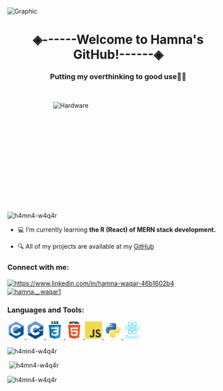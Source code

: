 <img align="center" alt="Graphic" width=1000 height=100 src="https://i.pinimg.com/originals/1d/73/5a/1d735ad8eee8350adc96d50e1421ee6d.gif">
<h1 align="center">◈------Welcome to Hamna's GitHub!------◈</h1>
<h3 align="center">Putting my overthinking to good use💪🏻</h3>
<p align="left"> <a href="https://twitter.com/" target="blank"><img src="https://img.shields.io/twitter/follow/?logo=twitter&style=for-the-badge" alt="" /></a> </p>
<img align="right" alt="Hardware" width="400" height="250" src="https://cdn.dribbble.com/users/2585799/screenshots/6555657/__2_3_____.gif">

<p align="left"> <img src="https://komarev.com/ghpvc/?username=h4mn4-w4q4r&label=Profile%20views&color=0e75b6&style=flat" alt="h4mn4-w4q4r" /> </p>

- 💻 I’m currently learning **the R (React) of MERN stack development.**

- 🔍 All of my projects are available at my [GitHub](https://github.com/H4MN4-W4Q4R?tab=repositories)

<h3 align="left">Connect with me:</h3>
<p align="left">
<a href="https://linkedin.com/in/hamna-waqar-46b1602b4" target="blank"><img align="center" src="https://raw.githubusercontent.com/rahuldkjain/github-profile-readme-generator/master/src/images/icons/Social/linked-in-alt.svg" alt="https://www.linkedin.com/in/hamna-waqar-46b1602b4" height="30" width="40" /></a>
<a href="https://instagram.com/hamna._.waqar1" target="blank"><img align="center" src="https://raw.githubusercontent.com/rahuldkjain/github-profile-readme-generator/master/src/images/icons/Social/instagram.svg" alt="hamna._.waqar1" height="30" width="40" /></a>
</p>

<h3 align="left">Languages and Tools:</h3>
<p align="left"> <a href="https://www.cprogramming.com/" target="_blank" rel="noreferrer"> <img src="https://raw.githubusercontent.com/devicons/devicon/master/icons/c/c-original.svg" alt="c" width="40" height="40"/> </a> <a href="https://www.w3schools.com/cpp/" target="_blank" rel="noreferrer"> <img src="https://raw.githubusercontent.com/devicons/devicon/master/icons/cplusplus/cplusplus-original.svg" alt="cplusplus" width="40" height="40"/> </a> <a href="https://www.w3schools.com/css/" target="_blank" rel="noreferrer"> <img src="https://raw.githubusercontent.com/devicons/devicon/master/icons/css3/css3-original-wordmark.svg" alt="css3" width="40" height="40"/> </a> <a href="https://www.w3.org/html/" target="_blank" rel="noreferrer"> <img src="https://raw.githubusercontent.com/devicons/devicon/master/icons/html5/html5-original-wordmark.svg" alt="html5" width="40" height="40"/> </a> <a href="https://developer.mozilla.org/en-US/docs/Web/JavaScript" target="_blank" rel="noreferrer"> <img src="https://raw.githubusercontent.com/devicons/devicon/master/icons/javascript/javascript-original.svg" alt="javascript" width="40" height="40"/> </a> <a href="https://www.python.org" target="_blank" rel="noreferrer"> <img src="https://raw.githubusercontent.com/devicons/devicon/master/icons/python/python-original.svg" alt="python" width="40" height="40"/> </a> <a href="https://reactjs.org/" target="_blank" rel="noreferrer"> <img src="https://raw.githubusercontent.com/devicons/devicon/master/icons/react/react-original-wordmark.svg" alt="react" width="40" height="40"/> </a> </p>

<p><img align="center" src="https://github-readme-stats.vercel.app/api/top-langs?username=h4mn4-w4q4r&show_icons=true&locale=en&layout=compact" alt="h4mn4-w4q4r" /></p>

<p>&nbsp;<img align="center" src="https://github-readme-stats.vercel.app/api?username=h4mn4-w4q4r&show_icons=true&locale=en" alt="h4mn4-w4q4r" /></p>

<p><img align="center" src="https://github-readme-streak-stats.herokuapp.com/?user=h4mn4-w4q4r&" alt="h4mn4-w4q4r" /></p>
